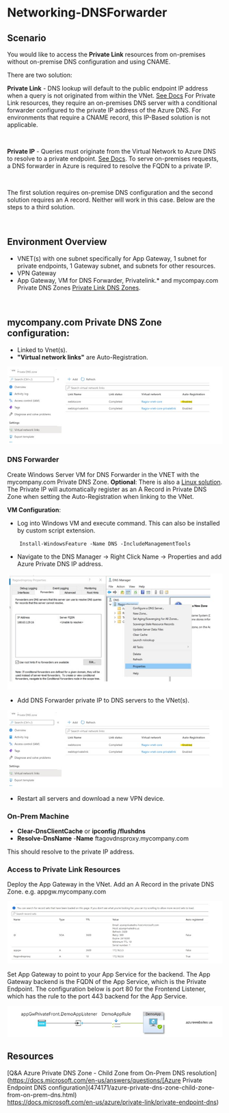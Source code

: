 # Networking-DNSForwarder

## Scenario

You would like to access the **Private Link** resources from on-premises without on-premise DNS configuration and using CNAME. 


There are two solution:

**Private Link** - DNS lookup will default to the public endpoint IP address when a query is not originated from within the VNet. [See Docs](https://docs.microsoft.com/en-us/azure/storage/files/storage-files-networking-dns#configuring-dns-forwarding) For Private Link resources, they require an on-premises DNS server with a conditional forwarder configured to the private IP address of the Azure DNS. For environments that require a CNAME record, this IP-Based solution is not applicable. 

<br />

**Private IP** - Queries must originate from the Virtual Network to Azure DNS to resolve to a private endpoint. [See Docs](https://docs.microsoft.com/en-us/azure/private-link/private-endpoint-dns#on-premises-workloads-using-a-dns-forwarder). To serve on-premises requests, a DNS forwarder in Azure is required to resolve the FQDN to a private IP. 

<br />

The first solution requires on-premise DNS configuration and the second solution requires an A record. Neither will work in this case. Below are the steps to a third solution. 

<br />

## **Environment Overview**
- VNET(s) with one subnet specifically for App Gateway, 1 subnet for private endpoints, 1 Gateway subnet, and subnets for other resources.
- VPN Gateway
- App Gateway, VM for DNS Forwarder, Privatelink.*  and mycompay.com Private DNS Zones [Private Link DNS Zones](https://docs.microsoft.com/en-us/azure/private-link/private-endpoint-dns#azure-services-dns-zone-configuration). 

<br/>

## mycompany.com Private DNS Zone configuration:
- Linked to Vnet(s). 
- **"Virtual network links"** are Auto-Registration. 

![VNET Link](./images/dnslink.jpg)

### DNS Forwarder
Create Windows Server VM for DNS Forwarder in the VNET with the mycompany.com Private DNS Zone. **Optional**: There is also a [Linux solution](https://github.com/Azure/azure-quickstart-templates/tree/master/demos/dns-forwarder). The Private IP will automatically register as an A Record in Private DNS Zone when setting the Auto-Registration when linking to the VNet. 

**VM Configuration**:
- Log into Windows VM and execute command. This can also be installed by custom script extension. 
```	
    Install-WindowsFeature -Name DNS -IncludeManagementTools
```
- Navigate to the DNS Manager -> Right Click Name -> Properties and add Azure Private DNS IP address.


![DNS Forwarder Configuration ](./images/dnsforwarder.jpg)

- Add DNS Forwarder private IP to DNS servers to the VNet(s).  

![DNS Forwarder IP VNET](./images/dnslink.jpg)

- Restart all servers and download a new VPN device. 

### On-Prem Machine
- **Clear-DnsClientCache** or **ipconfig /flushdns**
- **Resolve-DnsName** -**Name** ftagovdnsproxy.mycompany.com

This should resolve to the private IP address. 

### Access to Private Link Resources

Deploy the App Gateway in the VNet. Add an A Record in the private DNS Zone. e.g. appgw.mycompany.com

![Private DNS Zone](./images/privatedns.jpg)


Set App Gateway to point to your App Service for the backend. The App Gateway backend is the FQDN of the App Service, which is the Private Endpoint.  The configuration below is port 80 for the Frontend Listener, which has the rule to the port 443 backend for the App Service. 

![Application Gateway](./images/appgw.jpg)


## Resources

[Q&A Azure Private DNS Zone - Child Zone from On-Prem DNS resolution](https://docs.microsoft.com/en-us/answers/questions/[Azure Private Endpoint DNS configuration](474171/azure-private-dns-zone-child-zone-from-on-prem-dns.html) <br/>
https://docs.microsoft.com/en-us/azure/private-link/private-endpoint-dns) <br/>
